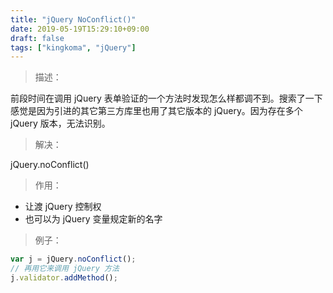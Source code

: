 ```yaml
---
title: "jQuery NoConflict()"
date: 2019-05-19T15:29:10+09:00
draft: false
tags: ["kingkoma", "jQuery"]
---
```


> 描述：

前段时间在调用 jQuery 表单验证的一个方法时发现怎么样都调不到。搜索了一下感觉是因为引进的其它第三方库里也用了其它版本的 jQuery。因为存在多个 jQuery 版本，无法识别。

> 解决：

jQuery.noConflict()

> 作用：

- 让渡 jQuery 控制权 <br>
- 也可以为 jQuery 变量规定新的名字

> 例子：

``` js
var j = jQuery.noConflict();
// 再用它来调用 jQuery 方法
j.validator.addMethod();
```